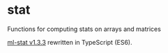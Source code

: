 # stat

Functions for computing stats on arrays and matrices

[ml-stat v1.3.3](https://github.com/mljs/stat) rewritten in TypeScript (ES6).
